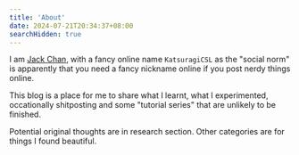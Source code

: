 ```yaml
---
title: 'About'
date: 2024-07-21T20:34:37+08:00
searchHidden: true
---
```


I am [Jack Chan](https://www.linkedin.com/in/jack-shue-long-chan/), with a fancy online name `KatsuragiCSL` as  the "social norm" is apparently that you need a fancy nickname online if you post nerdy things online. 

This blog is a place for me to share what I learnt, what I experimented, occationally shitposting and some "tutorial series" that are unlikely to be finished. 

Potential original thoughts are in research section. Other categories are for things I found beautiful.
